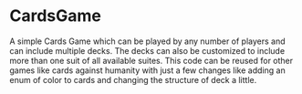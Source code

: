 # CardsGame
A simple Cards Game which can be played by any number of players and can include multiple decks. The decks can also be customized to include more than one suit of all available suites. This code can be reused for other games like cards against humanity with just a few changes like adding an enum of color to cards and changing the structure of deck a little.
